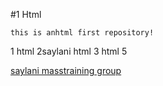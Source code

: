 #1 Html
  ``` 
 this is anhtml first repository!
```
1 html 
2saylani html 
3 html 5

[saylani masstraining group](https://www.facebook.com/groups/SaylaniSG/)
